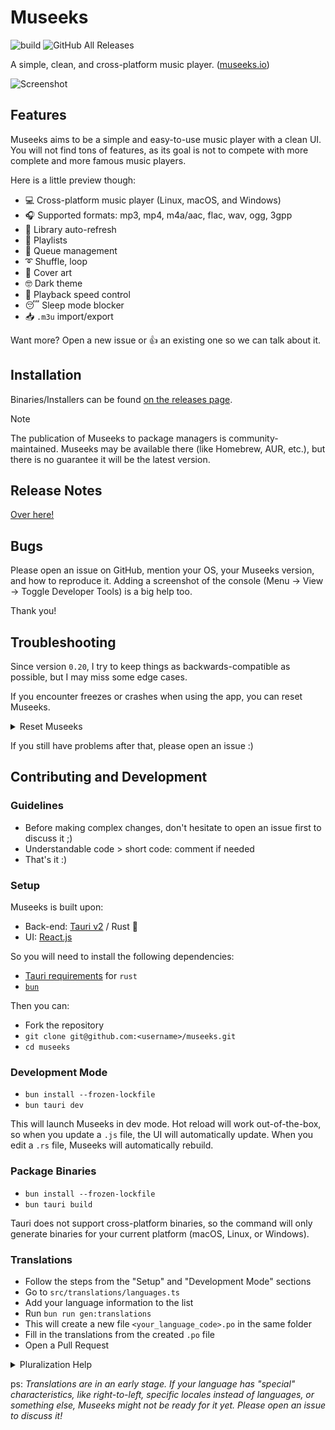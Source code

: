 # Museeks

![build](https://github.com/martpie/museeks/actions/workflows/build.yml/badge.svg?branch=master)
![GitHub All Releases](https://img.shields.io/github/downloads/martpie/museeks/total)

A simple, clean, and cross-platform music player. ([museeks.io](https://museeks.io))

![Screenshot](screenshot.png)

## Features

Museeks aims to be a simple and easy-to-use music player with a clean UI. You will not find tons of features, as its goal is not to compete with more complete and more famous music players.

Here is a little preview though:

- 💻 Cross-platform music player (Linux, macOS, and Windows)
- 🎧 Supported formats: mp3, mp4, m4a/aac, flac, wav, ogg, 3gpp
- 🔄 Library auto-refresh
- 🌟 Playlists
- 🎼 Queue management
- ➰ Shuffle, loop
- 🌄 Cover art
- 🤓 Dark theme
- 🚤 Playback speed control
- 😴 Sleep mode blocker
- 📥 `.m3u` import/export

Want more? Open a new issue or 👍 an existing one so we can talk about it.

## Installation

Binaries/Installers can be found [on the releases page](https://github.com/martpie/museeks/releases).

> [!NOTE]
> The publication of Museeks to package managers is community-maintained. Museeks may be available there (like Homebrew, AUR, etc.), but there is no guarantee it will be the latest version.

## Release Notes

[Over here!](https://github.com/martpie/museeks/releases)

## Bugs

Please open an issue on GitHub, mention your OS, your Museeks version, and how to reproduce it. Adding a screenshot of the console (Menu -> View -> Toggle Developer Tools) is a big help too.

Thank you!

## Troubleshooting

Since version `0.20`, I try to keep things as backwards-compatible as possible, but I may miss some edge cases.

If you encounter freezes or crashes when using the app, you can reset Museeks.

<details>
  <summary>Reset Museeks</summary>

  - Go to Settings -> Open Storage Directory
  - Alternatively, go to the Museeks folder directly:
    - Windows: `%AppData%\museeks`
    - macOS: `~/Library/Application Support/museeks`
    - Linux: `~/.config/museeks/` or `$XDG_CONFIG_HOME/museeks`
  - Delete everything there
  - Restart Museeks

</details>

If you still have problems after that, please open an issue :)

## Contributing and Development

### Guidelines

- Before making complex changes, don't hesitate to open an issue first to discuss it ;)
- Understandable code > short code: comment if needed
- That's it :)

### Setup

Museeks is built upon:

- Back-end: [Tauri v2](https://v2.tauri.app/) / Rust 🦀
- UI: [React.js](https://react.dev)

So you will need to install the following dependencies:

- [Tauri requirements](https://v2.tauri.app/start/prerequisites/) for `rust`
- [`bun`](https://bun.sh)

Then you can:

- Fork the repository
- `git clone git@github.com:<username>/museeks.git`
- `cd museeks`

### Development Mode

- `bun install --frozen-lockfile`
- `bun tauri dev`

This will launch Museeks in dev mode. Hot reload will work out-of-the-box, so when you update a `.js` file, the UI will automatically update. When you edit a `.rs` file, Museeks will automatically rebuild.

### Package Binaries

- `bun install --frozen-lockfile`
- `bun tauri build`

Tauri does not support cross-platform binaries, so the command will only generate binaries for your current platform (macOS, Linux, or Windows).

### Translations

- Follow the steps from the "Setup" and "Development Mode" sections
- Go to `src/translations/languages.ts`
- Add your language information to the list
- Run `bun run gen:translations`
- This will create a new file `<your_language_code>.po` in the same folder
- Fill in the translations from the created `.po` file
- Open a Pull Request

<details>
  <summary>Pluralization Help</summary>

  - [Pluralization guide](https://lingui.dev/guides/plurals)
  - [Pluralization reference](https://www.unicode.org/cldr/charts/42/supplemental/language_plural_rules.html)

</details>

ps: _Translations are in an early stage. If your language has "special" characteristics, like right-to-left, specific locales instead of languages, or something else, Museeks might not be ready for it yet. Please open an issue to discuss it!_
